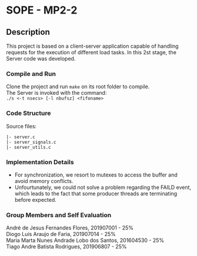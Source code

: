 # SOPE - MP2-2

## Description

This project is based on a client-server application capable of handling requests for the
execution of different load tasks. In this 2st stage, the Server code was developed.

### Compile and Run 

Clone the project and run `make` on its root folder to compile.   
The Server is invoked with the command:  
`./s <-t nsecs> [-l nbufsz] <fifoname>`

### Code Structure

Source files:
```
|- server.c           
|- server_signals.c          
|- server_utils.c                  
```

### Implementation Details

* For synchronization, we resort to mutexes to access the buffer and avoid memory conflicts.
* Unfourtunately, we could not solve a problem regarding the FAILD event, which leads to the fact that some producer threads are terminating before expected.

### Group Members and Self Evaluation

André de Jesus Fernandes Flores,	201907001 - 25%  
Diogo Luís Araujo de Faria,	201907014 - 25%  
Maria Marta Nunes Andrade Lobo dos Santos,	201604530 - 25%  
Tiago Andre Batista Rodrigues,	201906807 - 25% 
